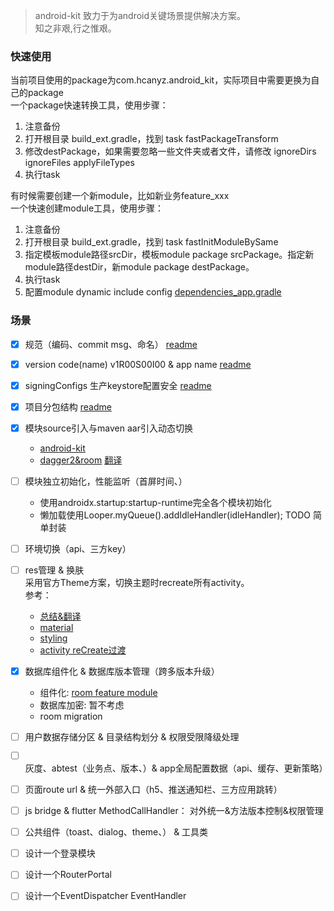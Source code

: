 > android-kit 致力于为android关键场景提供解决方案。  
> 知之非艰,行之惟艰。

### 快速使用

当前项目使用的package为com.hcanyz.android_kit，实际项目中需要更换为自己的package  
一个package快速转换工具，使用步骤：
1. 注意备份
2. 打开根目录 build_ext.gradle，找到 task fastPackageTransform
3. 修改destPackage，如果需要忽略一些文件夹或者文件，请修改 ignoreDirs ignoreFiles applyFileTypes
4. 执行task

有时候需要创建一个新module，比如新业务feature_xxx  
一个快速创建module工具，使用步骤：
1. 注意备份
2. 打开根目录 build_ext.gradle，找到 task fastInitModuleBySame
3. 指定模板module路径srcDir，模板module package srcPackage。指定新module路径destDir，新module package destPackage。
4. 执行task
5. 配置module dynamic include config [dependencies_app.gradle](./z_gradle/dependencies_app.gradle)

### 场景

- [x] 规范（编码、commit msg、命名） [readme](./DEVELOPERS.md)

- [x] version code(name) v1R00S00I00  & app name [readme](app/build.gradle)

- [x] signingConfigs 生产keystore配置安全 [readme](https://juejin.im/post/6855939988715438088)

- [x] 项目分包结构 [readme](./DEVELOPERS.md#项目分包结构)

- [x] 模块source引入与maven aar引入动态切换
    - [android-kit](./)
    - [dagger2&room](https://medium.com/mindorks/writing-a-modular-project-on-android-304f3b09cb37) [翻译](https://blog.wangjiegulu.com/2018/02/13/writing_a_modular_project_on_android/)

- [ ] 模块独立初始化，性能监听（首屏时间、）
    - 使用androidx.startup:startup-runtime完全各个模块初始化
    - 懒加载使用Looper.myQueue().addIdleHandler(idleHandler); TODO 简单封装

- [ ] 环境切换（api、三方key）

- [ ] res管理 & 换肤  
    采用官方Theme方案，切换主题时recreate所有activity。  
    参考：
    - [总结&翻译](https://juejin.im/post/6844904200673968141)
    - [material](https://material.io/design/color/the-color-system.html#color-theme-creation)
    - [styling](https://medium.com/androiddevelopers/android-styling-themes-vs-styles-ebe05f917578)
    - [activity reCreate过渡](https://github.com/iKirby/ithomereader/blob/1f1b2ceac8c70305b37b24f13797af48e0e146d4/app/src/main/java/me/ikirby/ithomereader/ui/activity/ThemeSwitchTransitionActivity.kt)

- [x] 数据库组件化 & 数据库版本管理（跨多版本升级）
    - 组件化: [room feature module](https://github.com/android/architecture-components-samples/issues/274)
    - 数据库加密: 暂不考虑
    - room migration

- [ ] 用户数据存储分区 & 目录结构划分 & 权限受限降级处理

- [ ] 灰度、abtest（业务点、版本、）& app全局配置数据（api、缓存、更新策略）

- [ ] 页面route url & 统一外部入口（h5、推送通知栏、三方应用跳转）

- [ ] js bridge  & flutter MethodCallHandler： 对外统一&方法版本控制&权限管理

- [ ] 公共组件（toast、dialog、theme、） & 工具类

- [ ] 设计一个登录模块

- [ ] 设计一个RouterPortal

- [ ] 设计一个EventDispatcher EventHandler